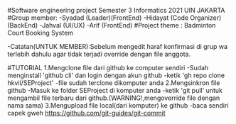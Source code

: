 #Software engineering project Semester 3 Informatics 2021 UIN JAKARTA
#Group member:
-Syadad (Leader)(FrontEnd)
-Hidayat (Code Organizer)(BackEnd)
-Jahval (UI/UX)
-Arif (FrontEnd)
#Project theme : Badminton Court Booking System

-Catatan(UNTUK MEMBER):Sebelum mengedit haraf konfirmasi di grup wa terlebih dahulu agar tidak terjadi override dengan file anggota.

#TUTORIAL
1.Mengclone file dari github ke computer sendiri
-Sudah menginstall 'github cli' dan login dengan akun github
-ketik 'gh repo clone hkvil/SEProject'
-file sudah terclone dikomputer anda
2.Mengsinkron file github 
-Masuk ke folder SEProject di komputer anda
-ketik 'git pull' untuk mengambil file terbaru dari github.(WARNING!,mengoverride file dengan nama sama)
3.Mengupload file local(dari komputer) ke github
-baca sendiri capek gweh https://github.com/git-guides/git-commit
